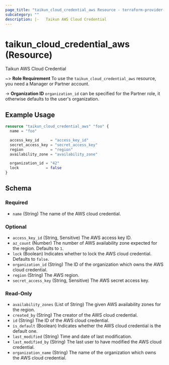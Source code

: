 ```yaml
---
page_title: "taikun_cloud_credential_aws Resource - terraform-provider-taikun"
subcategory: ""
description: |-   Taikun AWS Cloud Credential
---
```


# taikun_cloud_credential_aws (Resource)

Taikun AWS Cloud Credential

~> **Role Requirement** To use the `taikun_cloud_credential_aws` resource, you need a Manager or Partner account.

-> **Organization ID** `organization_id` can be specified for the Partner role, it otherwise defaults to the user's organization.

## Example Usage

```terraform
resource "taikun_cloud_credential_aws" "foo" {
  name = "foo"

  access_key_id     = "access_key_id"
  secret_access_key = "secret_access_key"
  region            = "region"
  availability_zone = "availability_zone"

  organization_id = "42"
  lock            = false
}
```

<!-- schema generated by tfplugindocs -->
## Schema

### Required

- `name` (String) The name of the AWS cloud credential.

### Optional

- `access_key_id` (String, Sensitive) The AWS access key ID.
- `az_count` (Number) The number of AWS availability zone expected for the region. Defaults to `1`.
- `lock` (Boolean) Indicates whether to lock the AWS cloud credential. Defaults to `false`.
- `organization_id` (String) The ID of the organization which owns the AWS cloud credential.
- `region` (String) The AWS region.
- `secret_access_key` (String, Sensitive) The AWS secret access key.

### Read-Only

- `availability_zones` (List of String) The given AWS availability zones for the region.
- `created_by` (String) The creator of the AWS cloud credential.
- `id` (String) The ID of the AWS cloud credential.
- `is_default` (Boolean) Indicates whether the AWS cloud credential is the default one.
- `last_modified` (String) Time and date of last modification.
- `last_modified_by` (String) The last user to have modified the AWS cloud credential.
- `organization_name` (String) The name of the organization which owns the AWS cloud credential.
